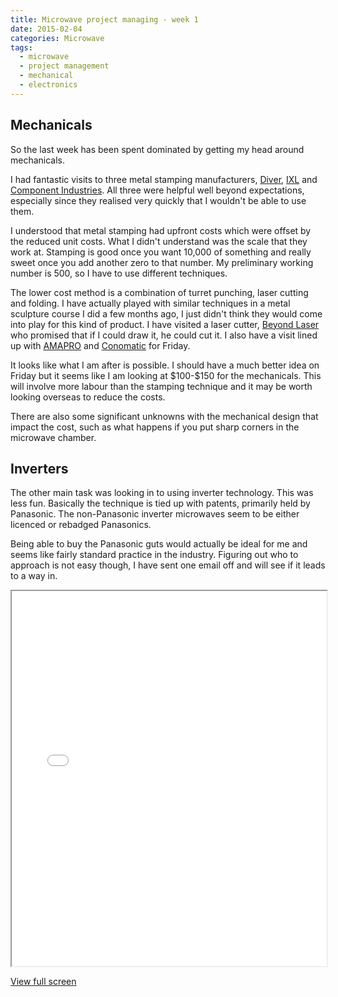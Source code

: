 ```yaml
---
title: Microwave project managing - week 1
date: 2015-02-04
categories: Microwave
tags:
  - microwave
  - project management
  - mechanical
  - electronics
---
```


## Mechanicals
<p>So the last week has been spent dominated by getting my head around mechanicals.</p>
<p>I had fantastic visits to three metal stamping manufacturers, <a href="http://www.dci.com.au/">Diver</a>, <a href="http://www.ixlmanufacturing.com.au/">IXL</a> and <a href="http://www.componentindustries.com.au/">Component Industries</a>. All three were helpful well beyond expectations, especially since they realised very quickly that I wouldn't be able to use them.</p>
<p>I understood that metal stamping had upfront costs which were offset by the reduced unit costs.  What I didn't understand was the scale that they work at.  Stamping is good once you want 10,000 of something and really sweet once you add another zero to that number.  My preliminary working number is 500, so I have to use different techniques.</p>
<p>The lower cost method is a combination of turret punching, laser cutting and folding. I have actually played with similar techniques in a metal sculpture course I did a few months ago, I just didn't think they would come into play for this kind of product. I have visited a laser cutter, <a href="http://www.beyondlaser.com.au/">Beyond Laser</a> who promised that if I could draw it, he could cut it. I also have a visit lined up with <a href="http://www.amapro.com.au/">AMAPRO</a> and <a href="http://www.conomatic.com.au/">Conomatic</a> for Friday.</p>
<p>It looks like what I am after is possible. I should have a much better idea on Friday but it seems like I am looking at $100-$150 for the mechanicals. This will involve more labour than the stamping technique and it may be worth looking overseas to reduce the costs.</p>
<p>There are also some significant unknowns with the mechanical design that impact the cost, such as what happens if you put sharp corners in the microwave chamber.</p>

## Inverters
<p>The other main task was looking in to using inverter technology. This was less fun. Basically the technique is tied up with patents, primarily held by Panasonic.  The non-Panasonic inverter microwaves seem to be either licenced or rebadged Panasonics.</p>
<p>Being able to buy the Panasonic guts would actually be ideal for me and seems like fairly standard practice in the industry.  Figuring out who to approach is not easy though, I have sent one email off and will see if it leads to a way in.</p>
<p><iframe width="100%" height="600px" src="/microwave_plan/index.html?date=20150203"></iframe></p>
<p><a href="/microwave_plan/index.html?date=20150203">View full screen</a></p>
